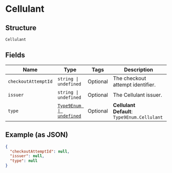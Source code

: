 
# Cellulant

## Structure

`Cellulant`

## Fields

| Name | Type | Tags | Description |
|  --- | --- | --- | --- |
| `checkoutAttemptId` | `string \| undefined` | Optional | The checkout attempt identifier. |
| `issuer` | `string \| undefined` | Optional | The Cellulant issuer. |
| `type` | [`Type9Enum \| undefined`](../../doc/models/type-9-enum.md) | Optional | **Cellulant**<br>**Default**: `Type9Enum.Cellulant` |

## Example (as JSON)

```json
{
  "checkoutAttemptId": null,
  "issuer": null,
  "type": null
}
```

